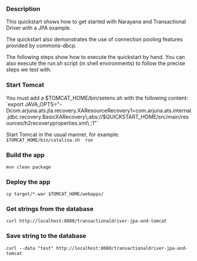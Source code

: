 ### Description

This quickstart shows how to get started with Narayana and Transactional Driver with a JPA example.

The quickstart also demonstrates the use of connection pooling features provided by commons-dbcp.

The following steps show how to execute the quickstart by hand. You can also execute the run.sh script (in shell environments) to follow the precise steps we test with.

### Start Tomcat

You must add a $TOMCAT_HOME/bin/setenv.sh with the following content:
`export JAVA_OPTS="-Dcom.arjuna.ats.jta.recovery.XAResourceRecovery1=com.arjuna.ats.internal.jdbc.recovery.BasicXARecovery\;abs://$QUICKSTART_HOME/src/main/resources/h2recoveryproperties.xml\ \;1"`

Start Tomcat in the usual manner, for example:
`$TOMCAT_HOME/bin/catalina.sh  run`

### Build the app

`mvn clean package`

### Deploy the app

`cp target/*.war $TOMCAT_HOME/webapps/`

### Get strings from the database

`curl http://localhost:8080/transactionaldriver-jpa-and-tomcat`

### Save string to the database

`curl --data "test" http://localhost:8080/transactionaldriver-jpa-and-tomcat`
